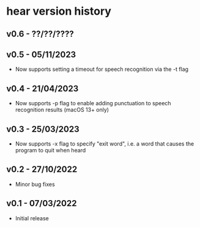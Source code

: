 # hear version history

## v0.6 - ??/??/????

## v0.5 - 05/11/2023

* Now supports setting a timeout for speech recognition via the -t flag

## v0.4 - 21/04/2023

* Now supports -p flag to enable adding punctuation to speech recognition results (macOS 13+ only)

## v0.3 - 25/03/2023

* Now supports -x flag to specify "exit word", i.e. a word that causes the program to quit when heard

## v0.2 - 27/10/2022

* Minor bug fixes


## v0.1 - 07/03/2022

* Initial release
